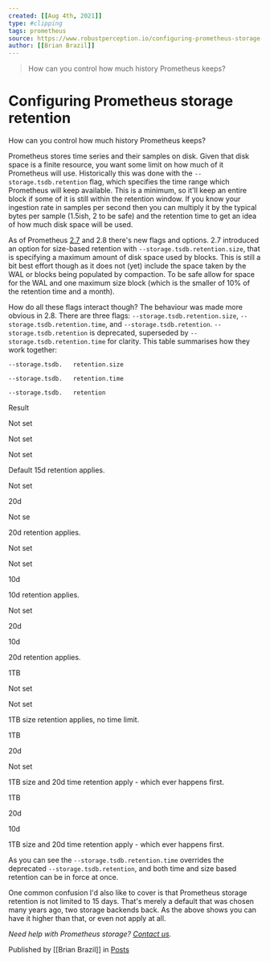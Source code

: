 ```yaml
---
created: [[Aug 4th, 2021]]
type: #clipping
tags: prometheus 
source: https://www.robustperception.io/configuring-prometheus-storage-retention
author: [[Brian Brazil]] 
---
```

> How can you control how much history Prometheus keeps?

# Configuring Prometheus storage retention


How can you control how much history Prometheus keeps?

Prometheus stores time series and their samples on disk. Given that disk space is a finite resource, you want some limit on how much of it Prometheus will use. Historically this was done with the `--storage.tsdb.retention` flag, which specifies the time range which Prometheus will keep available. This is a minimum, so it'll keep an entire block if some of it is still within the retention window. If you know your ingestion rate in samples per second then you can multiply it by the typical bytes per sample (1.5ish, 2 to be safe) and the retention time to get an idea of how much disk space will be used.

As of Prometheus [2.7](https://www.robustperception.io/new-features-in-prometheus-2-7-0) and 2.8 there's new flags and options. 2.7 introduced an option for size-based retention with `--storage.tsdb.retention.size`, that is specifying a maximum amount of disk space used by blocks. This is still a bit best effort though as it does not (yet) include the space taken by the WAL or blocks being populated by compaction. To be safe allow for space for the WAL and one maximum size block (which is the smaller of 10% of the retention time and a month).

How do all these flags interact though? The behaviour was made more obvious in 2.8. There are three flags: `--storage.tsdb.retention.size`, `--storage.tsdb.retention.time`, and `--storage.tsdb.retention`. `--storage.tsdb.retention` is deprecated, superseded by `--storage.tsdb.retention.time` for clarity. This table summarises how they work together:

`--storage.tsdb.  
retention.size`

`--storage.tsdb.  
retention.time`

`--storage.tsdb.  
retention`

Result

Not set

Not set

Not set

Default 15d retention applies.

Not set

20d

Not se

20d retention applies.

Not set

Not set

10d

10d retention applies.

Not set

20d

10d

20d retention applies.

1TB

Not set

Not set

1TB size retention applies, no time limit.

1TB

20d

Not set

1TB size and 20d time retention apply - which ever happens first.

1TB

20d

10d

1TB size and 20d time retention apply - which ever happens first.

As you can see the `--storage.tsdb.retention.time` overrides the deprecated `--storage.tsdb.retention`, and both time and size based retention can be in force at once.

One common confusion I'd also like to cover is that Prometheus storage retention is not limited to 15 days. That's merely a default that was chosen many years ago, two storage backends back. As the above shows you can have it higher than that, or even not apply at all.

_Need help with Prometheus storage? [Contact us](mailto:prometheus@robustperception.io)._

Published by [[Brian Brazil]] in [Posts](https://www.robustperception.io/category/posts)
